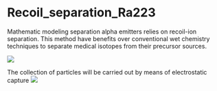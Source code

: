 # Recoil_separation_Ra223
Mathematic modeling separation alpha emitters relies on recoil-ion separation. 
This method have benefits over conventional wet chemistry techniques to separate medical isotopes from their precursor sources.

<img src="https://physics.aps.org/assets/40faa6b5-0173-450e-94a3-dfc8cd6f5f8d/es129_medium_1.png" /></h1>

The collection of particles will be carried out by means of electrostatic capture
<img src="https://www.researchgate.net/profile/Karin-Ardon-Dryer/publication/281096418/figure/fig1/AS:614149000290320@1523435940449/Mechanisms-that-affect-the-collection-process-of-aerosol-particles-by-water-droplets-The_W640.jpg"/>
